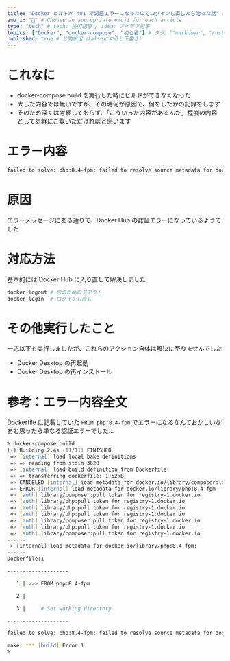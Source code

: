 ```yaml
---
title: "Docker ビルドが 401 で認証エラーになったのでログインし直したら治った話" # 記事のタイトル
emoji: "🐳" # Choose an appropriate emoji for each article
type: "tech" # tech: 技術記事 / idea: アイデア記事
topics: ["Docker", "docker-compose", "初心者"] # タグ。["markdown", "rust", "aws"]のように指定する
published: true # 公開設定（falseにすると下書き）
---
```

# これなに

- docker-compose build を実行した時にビルドができなくなった
- 大した内容では無いですが、その時何が原因で、何をしたかの記録をします
- そのため深くは考察しておらず、「こういった内容があるんだ」程度の内容として気軽にご覧いただければと思います

# エラー内容

```zsh
failed to solve: php:8.4-fpm: failed to resolve source metadata for docker.io/library/php:8.4-fpm: unexpected status from HEAD request to https://registry-1.docker.io/v2/library/php/manifests/8.4-fpm: 401 Unauthorized
```

# 原因

エラーメッセージにある通りで、Docker Hub の認証エラーになっているようでした

# 対応方法

基本的には Docker Hub に入り直して解決しました

```zsh
docker logout # 念のためログアウト
docker login  # ログインし直し
```

# その他実行したこと

一応以下も実行しましたが、これらのアクション自体は解決に至りませんでした

- Docker Desktop の再起動
- Docker Desktop の再インストール

# 参考：エラー内容全文

Dockerfile に記載していた `FROM php:8.4-fpm` でエラーになるなんておかしいなあと思ったら単なる認証エラーでした…

```zsh
% docker-compose build
[+] Building 2.4s (11/11) FINISHED                                                                                      
 => [internal] load local bake definitions                                                                         0.0s
 => => reading from stdin 362B                                                                                     0.0s
 => [internal] load build definition from Dockerfile                                                               0.0s
 => => transferring dockerfile: 1.52kB                                                                             0.0s
 => CANCELED [internal] load metadata for docker.io/library/composer:latest                                        2.1s
 => ERROR [internal] load metadata for docker.io/library/php:8.4-fpm                                               2.1s
 => [auth] library/composer:pull token for registry-1.docker.io                                                    0.0s
 => [auth] library/php:pull token for registry-1.docker.io                                                         0.0s
 => [auth] library/php:pull token for registry-1.docker.io                                                         0.0s
 => [auth] library/php:pull token for registry-1.docker.io                                                         0.0s
 => [auth] library/composer:pull token for registry-1.docker.io                                                    0.0s
 => [auth] library/php:pull token for registry-1.docker.io                                                         0.0s
 => [auth] library/composer:pull token for registry-1.docker.io                                                    0.0s
------
 > [internal] load metadata for docker.io/library/php:8.4-fpm:
------
Dockerfile:1

--------------------

   1 | >>> FROM php:8.4-fpm

   2 |     

   3 |     # Set working directory

--------------------

failed to solve: php:8.4-fpm: failed to resolve source metadata for docker.io/library/php:8.4-fpm: unexpected status from HEAD request to https://registry-1.docker.io/v2/library/php/manifests/8.4-fpm: 401 Unauthorized

make: *** [build] Error 1
% 
```
